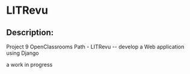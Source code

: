 # LITRevu

## Description:
Project 9 OpenClassrooms Path - LITRevu -- develop a Web application using Django

a work in progress
